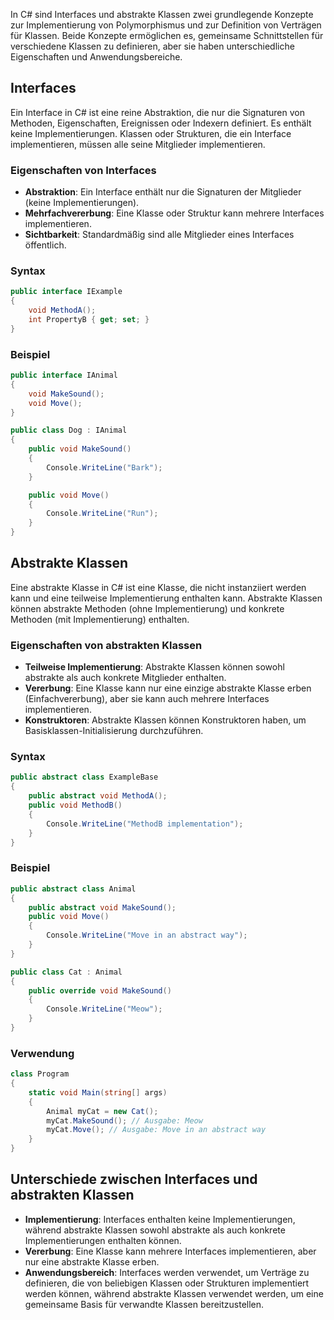 In C# sind Interfaces und abstrakte Klassen zwei grundlegende Konzepte zur Implementierung von Polymorphismus und zur Definition von Verträgen für Klassen. Beide Konzepte ermöglichen es, gemeinsame Schnittstellen für verschiedene Klassen zu definieren, aber sie haben unterschiedliche Eigenschaften und Anwendungsbereiche.

## Interfaces

Ein Interface in C# ist eine reine Abstraktion, die nur die Signaturen von Methoden, Eigenschaften, Ereignissen oder Indexern definiert. Es enthält keine Implementierungen. Klassen oder Strukturen, die ein Interface implementieren, müssen alle seine Mitglieder implementieren.

### Eigenschaften von Interfaces

- **Abstraktion**: Ein Interface enthält nur die Signaturen der Mitglieder (keine Implementierungen).
- **Mehrfachvererbung**: Eine Klasse oder Struktur kann mehrere Interfaces implementieren.
- **Sichtbarkeit**: Standardmäßig sind alle Mitglieder eines Interfaces öffentlich.
### Syntax
```csharp
public interface IExample
{
    void MethodA();
    int PropertyB { get; set; }
}
```

### Beispiel

```csharp
public interface IAnimal
{
    void MakeSound();
    void Move();
}

public class Dog : IAnimal
{
    public void MakeSound()
    {
        Console.WriteLine("Bark");
    }

    public void Move()
    {
        Console.WriteLine("Run");
    }
}
```

## Abstrakte Klassen

Eine abstrakte Klasse in C# ist eine Klasse, die nicht instanziiert werden kann und eine teilweise Implementierung enthalten kann. Abstrakte Klassen können abstrakte Methoden (ohne Implementierung) und konkrete Methoden (mit Implementierung) enthalten.

### Eigenschaften von abstrakten Klassen

- **Teilweise Implementierung**: Abstrakte Klassen können sowohl abstrakte als auch konkrete Mitglieder enthalten.
- **Vererbung**: Eine Klasse kann nur eine einzige abstrakte Klasse erben (Einfachvererbung), aber sie kann auch mehrere Interfaces implementieren.
- **Konstruktoren**: Abstrakte Klassen können Konstruktoren haben, um Basisklassen-Initialisierung durchzuführen.

### Syntax
```csharp
public abstract class ExampleBase
{
    public abstract void MethodA();
    public void MethodB()
    {
        Console.WriteLine("MethodB implementation");
    }
}
```

### Beispiel
```csharp
public abstract class Animal
{
    public abstract void MakeSound();
    public void Move()
    {
        Console.WriteLine("Move in an abstract way");
    }
}

public class Cat : Animal
{
    public override void MakeSound()
    {
        Console.WriteLine("Meow");
    }
}
```

### Verwendung
```csharp
class Program
{
    static void Main(string[] args)
    {
        Animal myCat = new Cat();
        myCat.MakeSound(); // Ausgabe: Meow
        myCat.Move(); // Ausgabe: Move in an abstract way
    }
}
```

## Unterschiede zwischen Interfaces und abstrakten Klassen

- **Implementierung**: Interfaces enthalten keine Implementierungen, während abstrakte Klassen sowohl abstrakte als auch konkrete Implementierungen enthalten können.
- **Vererbung**: Eine Klasse kann mehrere Interfaces implementieren, aber nur eine abstrakte Klasse erben.
- **Anwendungsbereich**: Interfaces werden verwendet, um Verträge zu definieren, die von beliebigen Klassen oder Strukturen implementiert werden können, während abstrakte Klassen verwendet werden, um eine gemeinsame Basis für verwandte Klassen bereitzustellen.